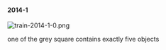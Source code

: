 #### 2014-1
![train-2014-1-0.png](https://github.com/lil-lab/nlvr/raw/master/nlvr/train/images/70/train-2014-1-0.png "train-2014-1-0.png")

one of the grey square contains exactly five objects